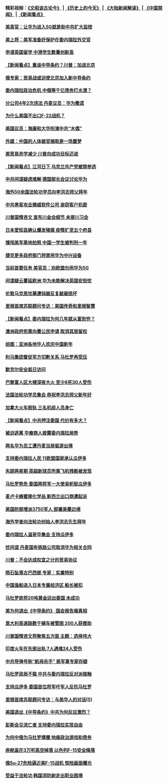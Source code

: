 #### 精彩视频：[《文昭谈古论今》](http://45.32.25.56/wenzhao) | [《历史上的今天》](http://45.32.25.56/today-in-history) | [《大陆新闻解读》](http://45.32.25.56/ntdtv-comedy) | [《中国禁闻》](http://45.32.25.56/ntdtv-news) | [《新闻看点》](http://45.32.25.56/news-insight) 

 #### [美高官：让华为进入5G就是助中共扩大监控](../pages/nsc418/n11031398.md?t=02080838) 

#### [美上将：美军准备好保护在委内瑞拉外交官](../pages/nsc418/n11031207.md?t=02080838) 

#### [申请英国留学 中港学生数量创新高](../pages/nsc418/n11031065.md?t=02080838) 

#### [【新闻看点】重谈中导条约？川普：加进北京](../pages/nsc418/n11031006.md?t=02080838) 

#### [俄专家：贸易战或迫使北京加入新中导条约](../pages/nsc418/n11031121.md?t=02080838) 

#### [委内瑞拉政治危机 中俄等千亿债务打水漂？](../pages/nsc418/n11030947.md?t=02080838) 

#### [分公司4年2次违法 丹麦议员：华为撒谎](../pages/nsc418/n11030843.md?t=02080838) 

#### [为什么美国不出口F-22战机？](../pages/nsc418/n11030207.md?t=02080838) 

#### [美国议员：海康和大华扮演中共“木偶”](../pages/nsc418/n11029708.md?t=02080838) 

#### [外媒：中国的人体器官摘取是一场噩梦](../pages/nsc418/n11028665.md?t=02080838) 

#### [美贸易赤字减少 川普向成功目标迈进](../pages/nsc418/n11028907.md?t=02080838) 

#### [【新闻看点】江河日下 乌克兰共产党被禁参选](../pages/nsc418/n11028799.md?t=02080838) 

#### [中共间谍疑虑难解 德国部长会议讨论华为](../pages/nsc418/n11028800.md?t=02080838) 

#### [海外50余国法轮功学员向李洪志师父拜年](../pages/nsc418/n11010610.md?t=02080838) 

#### [中共黑客攻击挪威软件公司 盗窃客户机密](../pages/nsc418/n11028364.md?t=02080838) 

#### [川普国情咨文 宣布川金会细节 未提川习会](../pages/nsc418/n11027745.md?t=02080838) 

#### [日本爱知县确认爆发猪瘟 疫情扩至五个府县](../pages/nsc418/n11027747.md?t=02080838) 

#### [擅闯美军基地拍照 中国一学生被判刑一年](../pages/nsc418/n11026750.md?t=02080838) 

#### [捷克更多政府部门将禁用华为中兴设备](../pages/nsc418/n11026591.md?t=02080838) 

#### [当前首要任务 美官员：劝欧盟勿用华为5G](../pages/nsc418/n11026496.md?t=02080838) 

#### [间谍疑云蔓延欧洲 华为未能解决英国安担忧](../pages/nsc418/n11026440.md?t=02080838) 

#### [伦敦马克思坟墓遭钝器反复敲砸损坏](../pages/nsc418/n11026332.md?t=02080838) 

#### [里根首席苏联顾问专访：美国传奇和里根智慧](../pages/nsc418/n10994668.md?t=02080838) 

#### [【新闻看点】委内瑞拉为何几年就从富到穷？](../pages/nsc418/n11026084.md?t=02080838) 

#### [澳洲政府拒黄向墨公民申请 取消其居留权](../pages/nsc418/n11026280.md?t=02080838) 

#### [组图：亚洲各地华人欢庆中国新年](../pages/nsc418/n11026068.md?t=02080838) 

#### [利马集团督促军方切断关系 马杜罗再受压](../pages/nsc418/n11026011.md?t=02080838) 

#### [默克尔安全抵日访问](../pages/nsc418/n11025775.md?t=02080838) 

#### [巴黎富人区大楼深夜大火 至少8死30人受伤](../pages/nsc418/n11025606.md?t=02080838) 

#### [法国法轮功学员集会 恭祝李洪志师父新年好](../pages/nsc418/n11024635.md?t=02080838) 

#### [加拿大火车脱轨 三名机组人员身亡](../pages/nsc418/n11025490.md?t=02080838) 

#### [【新闻看点】中共押注委国 代价有多大？](../pages/nsc418/n11024040.md?t=02080838) 

#### [被迫逃离 华裔商人披露委内瑞拉局势](../pages/nsc418/n11024109.md?t=02080838) 

#### [两名华为员工遭丹麦当局驱逐出境](../pages/nsc418/n11024140.md?t=02080838) 

#### [支持委内瑞拉人民 11欧盟国家承认瓜伊多](../pages/nsc418/n11023955.md?t=02080838) 

#### [失踪两星期 英超新球员所乘飞机残骸被发现](../pages/nsc418/n11023876.md?t=02080838) 

#### [马杜罗势危 委国两将军一大使易帜挺瓜伊多](../pages/nsc418/n11023808.md?t=02080838) 

#### [麦卢卡蜂蜜掺化学品 新西兰出口商遭起诉](../pages/nsc418/n11023664.md?t=02080838) 

#### [美国防部增派3750军人 部署美墨边境](../pages/nsc418/n11023230.md?t=02080838) 

#### [海外学者向法轮功创始人李洪志先生拜年](../pages/nsc418/n11022780.md?t=02080838) 

#### [委内瑞拉人温哥华集会 支持瓜伊多](../pages/nsc418/n11023048.md?t=02080838) 

#### [忧间谍 丹麦国有铁路公司取消华为相关合同](../pages/nsc418/n11022491.md?t=02080838) 

#### [川普：不会达成权宜之计的贸易协议](../pages/nsc418/n11022486.md?t=02080838) 

#### [陨石坠落古巴西部 专家：实属特别](../pages/nsc418/n11022388.md?t=02080838) 

#### [中国渔船进入日本专属经济区 船长被扣](../pages/nsc418/n11022404.md?t=02080838) 

#### [马杜罗欲将20吨黄金运出委国 未成功](../pages/nsc418/n11022367.md?t=02080838) 

#### [美为何退出《中导条约》 国会报告揭真相](../pages/nsc418/n11022256.md?t=02080838) 

#### [意大利高速路数千辆车被雪困 200人获援助](../pages/nsc418/n11022003.md?t=02080838) 

#### [川普国情咨文将聚焦五方面 主题：选择伟大](../pages/nsc418/n11021501.md?t=02080838) 

#### [印度火车在东部出轨 7人遇难24人受伤](../pages/nsc418/n11021809.md?t=02080838) 

#### [中共导弹号称“航母杀手” 美军事专家存疑](../pages/nsc418/n11021488.md?t=02080838) 

#### [马杜罗政局不稳 中共与委内瑞拉反对派接触](../pages/nsc418/n11020719.md?t=02080838) 

#### [支持瓜伊多 委国首位将军吁军人反抗马杜罗](../pages/nsc418/n11020776.md?t=02080838) 

#### [里根首席苏联顾问专访：与美华人的对话(5)](../pages/nsc418/n10968703.md?t=02080838) 

#### [美国退出《中导条约》中共为何反应激烈？](../pages/nsc418/n11020569.md?t=02080838) 

#### [彭斯会见流亡者 支持委内瑞拉实现自由](../pages/nsc418/n11020031.md?t=02080838) 

#### [为何中俄为马杜罗撑腰 地缘政治游戏和债务](../pages/nsc418/n11018692.md?t=02080838) 

#### [座舱盖在3万呎高空掉落 以色列F-15安全降落](../pages/nsc418/n11019864.md?t=02080838) 

#### [俄Su-27危险逼近美F-15战机 惊险画面曝光](../pages/nsc418/n11019743.md?t=02080838) 

#### [受益于法轮功 韩国消防尉走出职业困境](../pages/nsc418/n11017411.md?t=02080838) 

